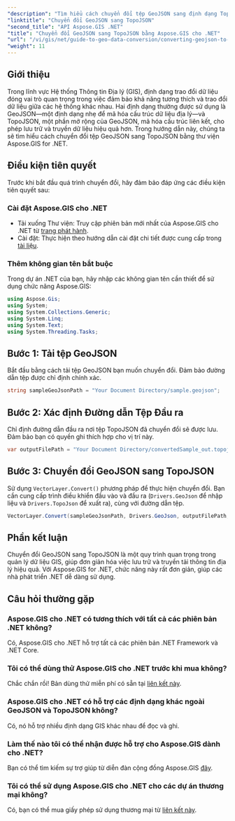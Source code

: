 ```yaml
---
"description": "Tìm hiểu cách chuyển đổi tệp GeoJSON sang định dạng TopoJSON một cách liền mạch bằng thư viện Aspose.GIS for .NET mạnh mẽ. Hướng dẫn từng bước này bao gồm mọi thứ từ cài đặt đến thực thi."
"linktitle": "Chuyển đổi GeoJSON sang TopoJSON"
"second_title": "API Aspose.GIS .NET"
"title": "Chuyển đổi GeoJSON sang TopoJSON bằng Aspose.GIS cho .NET"
"url": "/vi/gis/net/guide-to-geo-data-conversion/converting-geojson-to-topojson/"
"weight": 11
---
```


## Giới thiệu

Trong lĩnh vực Hệ thống Thông tin Địa lý (GIS), định dạng trao đổi dữ liệu đóng vai trò quan trọng trong việc đảm bảo khả năng tương thích và trao đổi dữ liệu giữa các hệ thống khác nhau. Hai định dạng thường được sử dụng là GeoJSON—một định dạng nhẹ để mã hóa cấu trúc dữ liệu địa lý—và TopoJSON, một phần mở rộng của GeoJSON, mã hóa cấu trúc liên kết, cho phép lưu trữ và truyền dữ liệu hiệu quả hơn. Trong hướng dẫn này, chúng ta sẽ tìm hiểu cách chuyển đổi tệp GeoJSON sang TopoJSON bằng thư viện Aspose.GIS for .NET.

## Điều kiện tiên quyết

Trước khi bắt đầu quá trình chuyển đổi, hãy đảm bảo đáp ứng các điều kiện tiên quyết sau:

### Cài đặt Aspose.GIS cho .NET

- Tải xuống Thư viện: Truy cập phiên bản mới nhất của Aspose.GIS cho .NET từ [trang phát hành](https://releases.aspose.com/gis/net/).
- Cài đặt: Thực hiện theo hướng dẫn cài đặt chi tiết được cung cấp trong [tài liệu](https://reference.aspose.com/gis/net/).

### Thêm không gian tên bắt buộc

Trong dự án .NET của bạn, hãy nhập các không gian tên cần thiết để sử dụng chức năng Aspose.GIS:

```csharp
using Aspose.Gis;
using System;
using System.Collections.Generic;
using System.Linq;
using System.Text;
using System.Threading.Tasks;
```

## Bước 1: Tải tệp GeoJSON

Bắt đầu bằng cách tải tệp GeoJSON bạn muốn chuyển đổi. Đảm bảo đường dẫn tệp được chỉ định chính xác.

```csharp
string sampleGeoJsonPath = "Your Document Directory/sample.geojson";
```

## Bước 2: Xác định Đường dẫn Tệp Đầu ra

Chỉ định đường dẫn đầu ra nơi tệp TopoJSON đã chuyển đổi sẽ được lưu. Đảm bảo bạn có quyền ghi thích hợp cho vị trí này.

```csharp
var outputFilePath = "Your Document Directory/convertedSample_out.topojson";
```

## Bước 3: Chuyển đổi GeoJSON sang TopoJSON

Sử dụng `VectorLayer.Convert()` phương pháp để thực hiện chuyển đổi. Bạn cần cung cấp trình điều khiển đầu vào và đầu ra (`Drivers.GeoJson` để nhập liệu và `Drivers.TopoJson` để xuất ra), cùng với đường dẫn tệp.

```csharp
VectorLayer.Convert(sampleGeoJsonPath, Drivers.GeoJson, outputFilePath, Drivers.TopoJson);
```

## Phần kết luận

Chuyển đổi GeoJSON sang TopoJSON là một quy trình quan trọng trong quản lý dữ liệu GIS, giúp đơn giản hóa việc lưu trữ và truyền tải thông tin địa lý hiệu quả. Với Aspose.GIS for .NET, chức năng này rất đơn giản, giúp các nhà phát triển .NET dễ dàng sử dụng.

## Câu hỏi thường gặp

### Aspose.GIS cho .NET có tương thích với tất cả các phiên bản .NET không?

Có, Aspose.GIS cho .NET hỗ trợ tất cả các phiên bản .NET Framework và .NET Core.

### Tôi có thể dùng thử Aspose.GIS cho .NET trước khi mua không?

Chắc chắn rồi! Bản dùng thử miễn phí có sẵn tại [liên kết này](https://releases.aspose.com/).

### Aspose.GIS cho .NET có hỗ trợ các định dạng khác ngoài GeoJSON và TopoJSON không?

Có, nó hỗ trợ nhiều định dạng GIS khác nhau để đọc và ghi.

### Làm thế nào tôi có thể nhận được hỗ trợ cho Aspose.GIS dành cho .NET?

Bạn có thể tìm kiếm sự trợ giúp từ diễn đàn cộng đồng Aspose.GIS [đây](https://forum.aspose.com/c/gis/33).

### Tôi có thể sử dụng Aspose.GIS cho .NET cho các dự án thương mại không?

Có, bạn có thể mua giấy phép sử dụng thương mại từ [liên kết này](https://purchase.conholdate.com/buy).